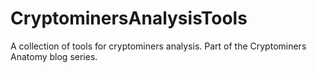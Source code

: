 # CryptominersAnalysisTools
A collection of tools for cryptominers analysis. Part of the Cryptominers Anatomy blog series.
